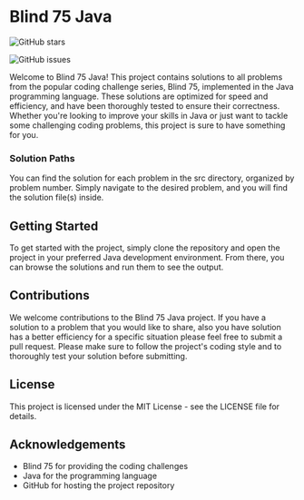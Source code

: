 # Blind 75 Java

![GitHub stars](https://img.shields.io/github/stars/theabhayprajapati/Blind75Java.svg?style=social&label=Star)

![GitHub issues](https://img.shields.io/github/issues/theabhayprajapati/Blind75Java.svg)

Welcome to Blind 75 Java! This project contains solutions to all problems from the popular coding challenge series, Blind 75, implemented in the Java programming language. These solutions are optimized for speed and efficiency, and have been thoroughly tested to ensure their correctness. Whether you're looking to improve your skills in Java or just want to tackle some challenging coding problems, this project is sure to have something for you.

### Solution Paths
You can find the solution for each problem in the src directory, organized by problem number. Simply navigate to the desired problem, and you will find the solution file(s) inside.

## Getting Started
To get started with the project, simply clone the repository and open the project in your preferred Java development environment. From there, you can browse the solutions and run them to see the output.

## Contributions
We welcome contributions to the Blind 75 Java project. If you have a solution to a problem that you would like to share, also you have solution has a better efficiency for a specific situation please feel free to submit a pull request. Please make sure to follow the project's coding style and to thoroughly test your solution before submitting.

## License
This project is licensed under the MIT License - see the LICENSE file for details.

## Acknowledgements
- Blind 75 for providing the coding challenges
- Java for the programming language
- GitHub for hosting the project repository